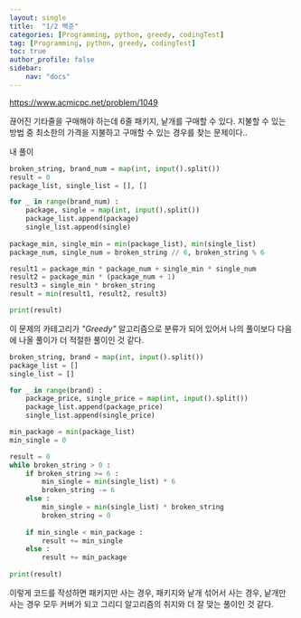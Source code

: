```yaml
---
layout: single
title:  "1/2 백준"
categories: [Programming, python, greedy, codingTest]
tag: [Programming, python, greedy, codingTest]
toc: true
author_profile: false
sidebar:
    nav: "docs"
---
```


https://www.acmicpc.net/problem/1049

 

끊어진 기타줄을 구매해야 하는데 6줄 패키지, 낱개를 구매할 수 있다. 지불할 수 있는 방법 중 최소한의 가격을 지불하고 구매할 수 있는 경우를 찾는 문제이다..



내 풀이

```python
broken_string, brand_num = map(int, input().split())
result = 0
package_list, single_list = [], []

for _ in range(brand_num) :
    package, single = map(int, input().split())
    package_list.append(package)
    single_list.append(single)
    
package_min, single_min = min(package_list), min(single_list)
package_num, single_num = broken_string // 6, broken_string % 6

result1 = package_min * package_num + single_min * single_num
result2 = package_min * (package_num + 1)
result3 = single_min * broken_string
result = min(result1, result2, result3)

print(result)
```



이 문제의 카테고리가 *"Greedy"* 알고리즘으로 분류가 되어 있어서 나의 풀이보다 다음에 나올 풀이가 더 적절한 풀이인 것 같다.



```python
broken_string, brand = map(int, input().split())
package_list = []
single_list = []

for _ in range(brand) :
    package_price, single_price = map(int, input().split())
    package_list.append(package_price)
    single_list.append(single_price)

min_package = min(package_list)
min_single = 0

result = 0
while broken_string > 0 :
    if broken_string >= 6 :
        min_single = min(single_list) * 6
        broken_string -= 6
    else :
        min_single = min(single_list) * broken_string
        broken_string = 0
        
    if min_single < min_package :
        result += min_single
    else :
        result += min_package
    
print(result)
```



이렇게 코드를 작성하면 패키지만 사는 경우, 패키지와 낱개 섞어서 사는 경우, 낱개만 사는 경우 모두 커버가 되고 그리디 알고리즘의 취지와 더 잘 맞는 풀이인 것 같다.